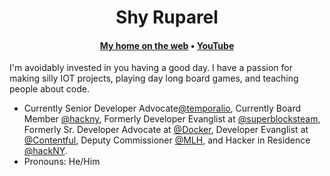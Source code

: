<h1 align="center">Shy Ruparel</h1>
<h4 align="center"><a href="https://shy.dev/">My home on the web</a> &bull; <a href="https://www.youtube.com/playlist?list=PLnbuPIdhRB0Twmxfil0qWQ7SPl6Pu0Wki">YouTube</a> </h4>

I'm avoidably invested in you having a good day. I have a passion for making silly IOT projects, playing day long board games, and teaching people about code. 
- Currently Senior Developer Advocate[@temporalio](https://github.com/temporalio), Currently Board Member [@hackny](https://www.hackny.org/), Formerly Developer Evanglist at [@superblocksteam](https://github.com/superblocksteam/), Formerly Sr. Developer Advocate at [@Docker](https://github.com/docker), Developer Evanglist at [@Contentful](https://github.com/contentful/), Deputy Commissioner [@MLH](https://github.com/mlh), and Hacker in Residence [@hackNY](https://twitter.com/hackny).
- Pronouns: He/Him
